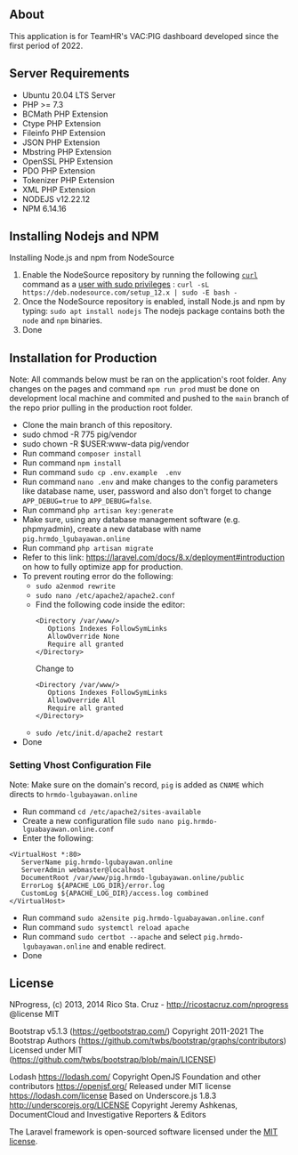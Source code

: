 ## About
This application is for TeamHR's VAC:PIG dashboard developed since the first period of 2022. 

## Server Requirements
- Ubuntu 20.04 LTS Server
- PHP >= 7.3
- BCMath PHP Extension
- Ctype PHP Extension
- Fileinfo PHP Extension
- JSON PHP Extension
- Mbstring PHP Extension
- OpenSSL PHP Extension
- PDO PHP Extension
- Tokenizer PHP Extension
- XML PHP Extension
- NODEJS v12.22.12
- NPM 6.14.16

## Installing Nodejs and NPM 
Installing Node.js and npm from NodeSource
1. Enable the NodeSource repository by running the following  [`curl`](https://linuxize.com/post/curl-command-examples/)  command as a  [user with sudo privileges](https://linuxize.com/post/how-to-create-a-sudo-user-on-ubuntu/)  :
`curl -sL https://deb.nodesource.com/setup_12.x | sudo -E bash -`
2. Once the NodeSource repository is enabled, install Node.js and npm by typing:
`sudo apt install nodejs`
The nodejs package contains both the  `node`  and  `npm`  binaries.
3. Done


## Installation for Production
Note: All commands below must be ran on the application's root folder. Any changes on the pages and command `npm run prod` must be done on development local machine and commited and pushed to the `main` branch of the repo prior pulling in the production root folder. 
- Clone the main branch of this repository.
- sudo chmod -R 775 pig/vendor
- sudo chown -R $USER:www-data pig/vendor
- Run command `composer install`
- Run command `npm install`
- Run command `sudo cp .env.example  .env`
- Run command `nano .env` and make changes to the config parameters like database name, user, password and also don't forget to change `APP_DEBUG=true` to `APP_DEBUG=false`. 
- Run command `php artisan key:generate`
- Make sure, using any database management software (e.g. phpmyadmin), create a new database with name `pig.hrmdo_lgubayawan.online`
- Run command `php artisan migrate`
- Refer to this link: https://laravel.com/docs/8.x/deployment#introduction on how to fully optimize app for production.
- To prevent routing error do the following:
    - `sudo a2enmod rewrite`
    - `sudo nano /etc/apache2/apache2.conf`
    - Find the following code inside the editor:
        ```
        <Directory /var/www/> 
           Options Indexes FollowSymLinks
           AllowOverride None
           Require all granted
        </Directory> 
        ```
        Change to 
        ```
        <Directory /var/www/> 
           Options Indexes FollowSymLinks
           AllowOverride All
           Require all granted
        </Directory> 
        ```
    - `sudo /etc/init.d/apache2 restart`
- Done
 
 ### Setting Vhost Configuration File
 Note: Make sure on the domain's record, `pig` is added as `CNAME` which directs to `hrmdo-lgubayawan.online`
 - Run command `cd /etc/apache2/sites-available`
 - Create a new configuration file `sudo nano pig.hrmdo-lguabayawan.online.conf`
 - Enter the following:
 ```
 <VirtualHost *:80>
    ServerName pig.hrmdo-lgubayawan.online
    ServerAdmin webmaster@localhost
    DocumentRoot /var/www/pig.hrmdo-lgubayawan.online/public
    ErrorLog ${APACHE_LOG_DIR}/error.log
    CustomLog ${APACHE_LOG_DIR}/access.log combined
</VirtualHost>
 ```
- Run command `sudo a2ensite pig.hrmdo-lguabayawan.online.conf`
- Run command `sudo systemctl reload apache`
- Run command `sudo certbot --apache` and select `pig.hrmdo-lgubayawan.online` and enable redirect.
- Done


## License
NProgress, (c) 2013, 2014 Rico Sta. Cruz - http://ricostacruz.com/nprogress
 @license MIT 

   Bootstrap v5.1.3 (https://getbootstrap.com/)
   Copyright 2011-2021 The Bootstrap Authors (https://github.com/twbs/bootstrap/graphs/contributors)
  Licensed under MIT (https://github.com/twbs/bootstrap/blob/main/LICENSE)


 Lodash <https://lodash.com/>
 Copyright OpenJS Foundation and other contributors <https://openjsf.org/>
 Released under MIT license <https://lodash.com/license>
 Based on Underscore.js 1.8.3 <http://underscorejs.org/LICENSE>
 Copyright Jeremy Ashkenas, DocumentCloud and Investigative Reporters & Editors


The Laravel framework is open-sourced software licensed under the [MIT license](https://opensource.org/licenses/MIT).
